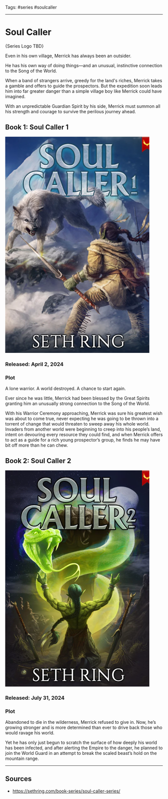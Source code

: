 Tags: #series #soulcaller 

---
# Soul Caller

{Series Logo TBD}

Even in his own village, Merrick has always been an outsider.

He has his own way of doing things—and an unusual, instinctive connection to the Song of the World.

When a band of strangers arrive, greedy for the land's riches, Merrick takes a gamble and offers to guide the prospectors. But the expedition soon leads him into far greater danger than a simple village boy like Merrick could have imagined.

With an unpredictable Guardian Spirit by his side, Merrick must summon all his strength and courage to survive the perilous journey ahead.

## Book 1: Soul Caller 1

![](../Resources/Attachments/BookCover_SoulCaller01.png)

### Released: April 2, 2024

### Plot

A lone warrior. A world destroyed. A chance to start again.

Ever since he was little, Merrick had been blessed by the Great Spirits granting him an unusually strong connection to the Song of the World.

With his Warrior Ceremony approaching, Merrick was sure his greatest wish was about to come true, never expecting he was going to be thrown into a torrent of change that would threaten to sweep away his whole world. Invaders from another world were beginning to creep into his people’s land, intent on devouring every resource they could find, and when Merrick offers to act as a guide for a rich young prospector’s group, he finds he may have bit off more than he can chew.

## Book 2: Soul Caller 2

![](../Resources/Attachments/BookCover_SoulCaller02.png)

### Released: July 31, 2024

### Plot

Abandoned to die in the wilderness, Merrick refused to give in. Now, he’s growing stronger and is more determined than ever to drive back those who would ravage his world.

Yet he has only just begun to scratch the surface of how deeply his world has been infected, and after alerting the Empire to the danger, he planned to join the World Guard in an attempt to break the scaled beast’s hold on the mountain range.

---
## Sources
- https://sethring.com/book-series/soul-caller-series/